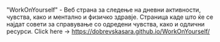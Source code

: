 "WorkOnYourself" - Веб страна за следење на дневни активности, чувства, како и ментално и физичко здравје. Страница каде што ќе се најдат совети за справување со одредени чувства, како и одлични ресурси.
Click here -> https://dobrevskasara.github.io/WorkOnYourself/
